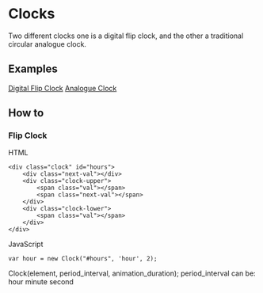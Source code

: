 # Clocks

Two different clocks one is a digital flip clock, and the other a traditional circular analogue clock.

## Examples
<a href="http://jlabroy.github.io/clock/Flip%20Clock/clock.html">Digital Flip Clock</a>
<a href="http://jlabroy.github.io/clock/Analogue%20Clock/clock.html">Analogue Clock</a>

## How to

### Flip Clock
HTML
```
<div class="clock" id="hours">
	<div class="next-val"></div>
	<div class="clock-upper">
		<span class="val"></span>
		<span class="next-val"></span>
	</div>
	<div class="clock-lower">
		<span class="val"></span>
	</div>
</div>
```

JavaScript
```
var hour = new Clock("#hours", 'hour', 2);
```

Clock(element, period_interval, animation_duration);
period_interval can be:
hour
minute
second

